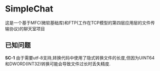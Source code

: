 # SimpleChat

这是一个基于MFC(微软基础库)和FTP(工作在TCP模型的第四层应用层的文件传输协议)的聊天室项目

## 已知问题
**SC-1** 由于需要utf-8支持,转换代码中使用了隐式转换文件的长度,但因为UINT64和DWORD(INT32)转换可能会导致文件过长时丢失精度.
